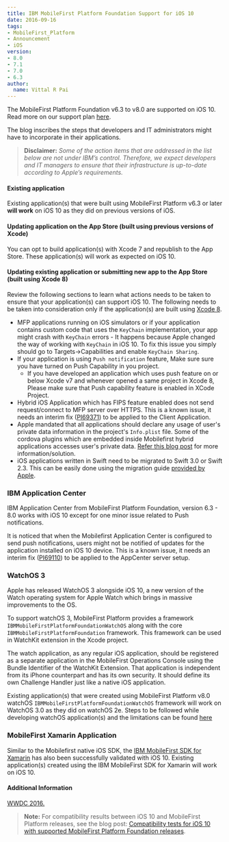 ```yaml
---
title: IBM MobileFirst Platform Foundation Support for iOS 10
date: 2016-09-16
tags:
- MobileFirst_Platform
- Announcement
- iOS
version:
- 8.0
- 7.1
- 7.0
- 6.3
author: 
  name: Vittal R Pai
---
```

The MobileFirst Platform Foundation v6.3 to v8.0 are supported on iOS 10. Read more on our support plan [here](https://mobilefirstplatform.ibmcloud.com/blog/2016/06/05/support-plan-for-ios-10/).

The blog inscribes the steps that developers and IT administrators might have to incorporate in their applications.

> **Disclaimer:** *Some of the action items that are addressed in the list below are not under IBM’s control. Therefore, we expect developers and IT managers to ensure that their infrastructure is up-to-date according to Apple’s requirements.*

#### **Existing application**
Existing application(s) that were built using MobileFirst Platform v6.3 or later **will work** on iOS 10 as they did on previous versions of iOS.

#### **Updating application on the App Store** (built using previous versions of Xcode)
You can opt to build application(s) with Xcode 7 and republish to the App Store. These application(s) will work as expected on iOS 10.

#### **Updating existing application or submitting new app to the App Store** (built using Xcode 8)
Review the following sections to learn what actions needs to be taken to ensure that your application(s) can support iOS 10. The following needs to be taken into consideration only if the application(s) are built using [Xcode 8](https://developer.apple.com/download).

* MFP applications running on iOS simulators or if your application contains custom code that uses the `KeyChain` implementation, your app might crash with `KeyChain` errors - It happens because Apple changed the way of working with `KeyChain` in iOS 10. To fix this issue you simply should go to Targets->Capabilities and enable `KeyChain Sharing`.
* If your application is using `Push notification` feature, Make sure sure you have turned on Push Capability in you project.
   - If you have developed an application which uses push feature on or below Xcode v7 and whenever opened a same project in Xcode 8, Please make sure that Push capability feature is enabled in XCode Project.
* Hybrid iOS Application which has FIPS feature enabled does not send request/connect to MFP server over HTTPS. This is a known issue, it needs an interim fix ([PI69371](https://www-945.ibm.com/support/fixcentral)) to be applied to the Client Application.
* Apple mandated that all applications should declare any usage of user's private data information in the project's `Info.plist` file. Some of the cordova plugins which are embedded inside Mobilefirst hybrid applications accesses user's private data. [Refer this blog post](https://mobilefirstplatform.ibmcloud.com/blog/2016/10/25/supporting-privacy-changes-in-ios-10) for more information/solution.
* iOS applications written in Swift need to be migrated to Swift 3.0 or Swift 2.3. This can be easily done using the migration guide [provided by Apple](https://swift.org/migration-guide).

### IBM Application Center

IBM Application Center from MobileFirst Platform Foundation, version 6.3 - 8.0 works with iOS 10 except for one minor issue related to Push notifications.

It is noticed that when the Mobilefirst Application Center is configured to send push notifications, users might not be notified of updates for the application installed on iOS 10 device. This is a known issue, it needs an interim fix ([PI69110](https://www-945.ibm.com/support/fixcentral)) to be applied to the AppCenter server setup.

### WatchOS 3
Apple has released WatchOS 3 alongside iOS 10, a new version of the Watch operating system for Apple Watch which brings in massive improvements to the OS.

To support watchOS 3, MobileFirst Platform provides a framework `IBMMobileFirstPlatformFoundationWatchOS` along with the core `IBMMobileFirstPlatformFoundation` framework. This framework can be used in WatchKit extension in the Xcode project.

The watch application, as any regular iOS application, should be registered as a separate application in the MobileFirst Operations Console using the Bundle Identifier of the WatchKit Extension. That application is independent from its iPhone counterpart and has its own security. It should define its own Challenge Handler just like a native iOS application.

Existing application(s) that were created using MobileFirst Platform v8.0 watchOS `IBMMobileFirstPlatformFoundationWatchOS` framework will work on WatchOS 3.0 as they did on watchOS 2e.
Steps to be followed while developing watchOS application(s) and the limitations can be found [here](https://mobilefirstplatform.ibmcloud.com/tutorials/en/foundation/8.0/application-development/watchos)

### MobileFirst Xamarin Application

Similar to the Mobilefirst native iOS SDK, the [IBM MobileFirst SDK for Xamarin](https://components.xamarin.com/view/ibm-worklight?version=8.0.0.1) has also been successfully validated with iOS 10. Existing application(s) created using the IBM MobileFirst SDK for Xamarin will work on iOS 10.

#### Additional Information
[WWDC 2016.](https://developer.apple.com/videos/wwdc2016/)

> **Note:** For compatibility results between iOS 10 and MobileFirst Platform releases, see the blog post: [Compatibility tests for iOS 10 with supported MobileFirst Platform Foundation releases]({{site.baseurl}}/blog/2016/07/01/compatibility-tests-for-ios-10/).
